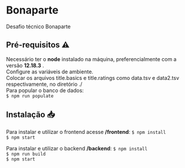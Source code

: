# Bonaparte

  

Desafio técnico Bonaparte

  
## Pré-requisitos :warning:

Necessário ter o **node** instalado na máquina, preferencialmente com a versão **12.18.3** .      
Configure as variáveis de ambiente.       
Colocar os arquivos title.basics e title.ratings como data.tsv e data2.tsv respectivamente, no diretório ./   
 Para popular o banco de dados:   
 `$ npm run populate`    

  

## Instalação :inbox_tray:

Para instalar e utilizar o frontend acesse **/frontend**:
`$ npm install`   
`$ npm start`    

Para instalar e utilizar o backend **/backend**:
`$ npm install`    
`$ npm run build`   
`$ npm start`        
